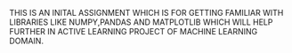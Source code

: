 THIS IS AN INITAL ASSIGNMENT WHICH IS FOR GETTING FAMILIAR WITH LIBRARIES LIKE NUMPY,PANDAS AND MATPLOTLIB WHICH WILL HELP FURTHER IN ACTIVE LEARNING PROJECT OF MACHINE LEARNING DOMAIN.
